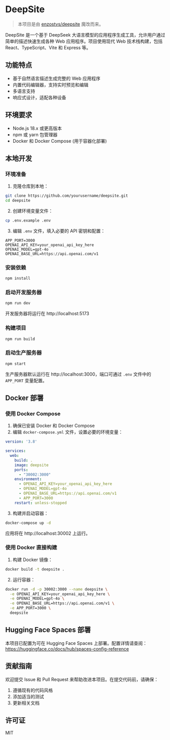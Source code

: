 # DeepSite

> 本项目是由 [enzostvs/deepsite](https://huggingface.co/spaces/enzostvs/deepsite) 魔改而来。

DeepSite 是一个基于 DeepSeek 大语言模型的应用程序生成工具，允许用户通过简单的描述快速生成各种 Web 应用程序。项目使用现代 Web 技术栈构建，包括 React、TypeScript、Vite 和 Express 等。

## 功能特点

- 基于自然语言描述生成完整的 Web 应用程序
- 内置代码编辑器，支持实时预览和编辑
- 多语言支持
- 响应式设计，适配各种设备

## 环境要求

- Node.js 18.x 或更高版本
- npm 或 yarn 包管理器
- Docker 和 Docker Compose (用于容器化部署)

## 本地开发

### 环境准备

1. 克隆仓库到本地：

```bash
git clone https://github.com/yourusername/deepsite.git
cd deepsite
```

2. 创建环境变量文件：

```bash
cp .env.example .env
```

3. 编辑 `.env` 文件，填入必要的 API 密钥和配置：

```
APP_PORT=3000
OPENAI_API_KEY=your_openai_api_key_here
OPENAI_MODEL=gpt-4o
OPENAI_BASE_URL=https://api.openai.com/v1
```

### 安装依赖

```bash
npm install
```

### 启动开发服务器

```bash
npm run dev
```

开发服务器将运行在 http://localhost:5173

### 构建项目

```bash
npm run build
```

### 启动生产服务器

```bash
npm start
```

生产服务器默认运行在 http://localhost:3000，端口可通过 `.env` 文件中的 `APP_PORT` 变量配置。

## Docker 部署

### 使用 Docker Compose

1. 确保已安装 Docker 和 Docker Compose
2. 编辑 `docker-compose.yml` 文件，设置必要的环境变量：

```yaml
version: '3.8'

services:
  web:
    build: .
    image: deepsite
    ports:
      - "30002:3000"
    environment:
      - OPENAI_API_KEY=your_openai_api_key_here
      - OPENAI_MODEL=gpt-4o
      - OPENAI_BASE_URL=https://api.openai.com/v1
      - APP_PORT=3000
    restart: unless-stopped
```

3. 构建并启动容器：

```bash
docker-compose up -d
```

应用将在 http://localhost:30002 上运行。

### 使用 Docker 直接构建

1. 构建 Docker 镜像：

```bash
docker build -t deepsite .
```

2. 运行容器：

```bash
docker run -d -p 30002:3000 --name deepsite \
  -e OPENAI_API_KEY=your_openai_api_key_here \
  -e OPENAI_MODEL=gpt-4o \
  -e OPENAI_BASE_URL=https://api.openai.com/v1 \
  -e APP_PORT=3000 \
  deepsite
```

## Hugging Face Spaces 部署

本项目已配置为可在 Hugging Face Spaces 上部署。配置详情请查阅：
https://huggingface.co/docs/hub/spaces-config-reference

## 贡献指南

欢迎提交 Issue 和 Pull Request 来帮助改进本项目。在提交代码前，请确保：

1. 遵循现有的代码风格
2. 添加适当的测试
3. 更新相关文档

## 许可证

MIT